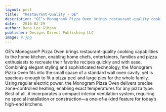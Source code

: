 ```yaml
---
layout: post
title:  "Restaurant-Quality - GE"
description: "GE’s Monogram® Pizza Oven brings restaurant-quality cooking capabilities to the home kitchen,"
date:   2016-02-29
author: Dana Lee Gibson
publisher: Designs Direct Publishing LLC
image: #.jpg
---
```


GE’s Monogram® Pizza Oven brings restaurant-quality cooking capabilities to the home kitchen, enabling home chefs, entertainers, families and pizza enthusiasts to recreate their favorite recipes quickly and with ease. Combining elegant styling and sophisticated technology, the Monogram Pizza Oven fits into the small space of a standard wall oven cavity,<!--more--> yet is spacious enough to fit a pizza peel and large pies for the whole family. Using regular electric power, the Monogram Pizza Oven delivers precise zone-controlled heating, enabling exact temperatures for any pizza type. Best of all, it incorporates a compact interior ventilation system, requiring no special installation or construction—a one-of-a-kind feature for today’s high-end kitchens.
